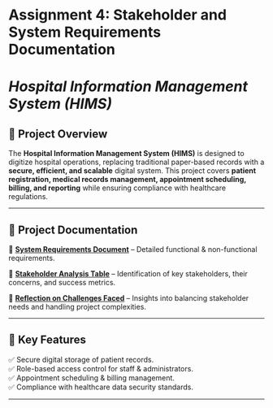 # Assignment 4: Stakeholder and System Requirements Documentation

# _Hospital Information Management System (HIMS)_  

## 📌 Project Overview  
The **Hospital Information Management System (HIMS)** is designed to digitize hospital operations, replacing traditional paper-based records with a **secure, efficient, and scalable** digital system. This project covers **patient registration, medical records management, appointment scheduling, billing, and reporting** while ensuring compliance with healthcare regulations.  

---

## 📂 Project Documentation  

🔹 **[System Requirements Document](./System_Requirements_Document.md)** – Detailed functional & non-functional requirements.  

🔹 **[Stakeholder Analysis Table](./Stakeholder_Analysis_Table)** – Identification of key stakeholders, their concerns, and success metrics.  

🔹 **[Reflection on Challenges Faced](./Reflection)** – Insights into balancing stakeholder needs and handling project complexities.  

---

## 🚀 Key Features  

✅ Secure digital storage of patient records.  
✅ Role-based access control for staff & administrators.  
✅ Appointment scheduling & billing management.  
✅ Compliance with healthcare data security standards. 
 

---

